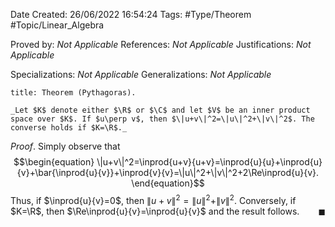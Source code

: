 <div class="topSpace"></div>

Date Created: 26/06/2022 16:54:24
Tags: #Type/Theorem #Topic/Linear_Algebra

Proved by: _Not Applicable_
References: _Not Applicable_
Justifications: _Not Applicable_

Specializations: _Not Applicable_
Generalizations: _Not Applicable_

``` ad-Theorem
title: Theorem (Pythagoras).

_Let $K$ denote either $\R$ or $\C$ and let $V$ be an inner product space over $K$. If $u\perp v$, then $\|u+v\|^2=\|u\|^2+\|v\|^2$. The converse holds if $K=\R$._

```

_Proof_. Simply observe that
$$\begin{equation}
    \|u+v\|^2=\inprod{u+v}{u+v}=\inprod{u}{u}+\inprod{u}{v}+\bar{\inprod{u}{v}}+\inprod{v}{v}=\|u\|^2+\|v\|^2+2\Re\inprod{u}{v}.
\end{equation}$$
Thus, if $\inprod{u}{v}=0$, then $\|u+v\|^2=\|u\|^2+\|v\|^2$. Conversely, if $K=\R$, then $\Re\inprod{u}{v}=\inprod{u}{v}$ and the result follows.<span style="float:right;">$\blacksquare$</span>
